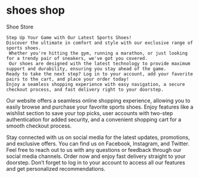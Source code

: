 # shoes shop
 <!DOCTYPE html>
<html lang="en">
<head>
    <meta charset="UTF-8">
    <meta name="viewport" content="width=device-width, initial-scale=1.0">
   Shoe Store 
</head>
<body>


    Step Up Your Game with Our Latest Sports Shoes!
    Discover the ultimate in comfort and style with our exclusive range of sports shoes.
     Whether you're hitting the gym, running a marathon, or just looking for a trendy pair of sneakers, we've got you covered.
     Our shoes are designed with the latest technology to provide maximum support and durability, ensuring you stay ahead of the game.
    Ready to take the next step? Log in to your account, add your favorite pairs to the cart, and place your order today! 
    Enjoy a seamless shopping experience with easy navigation, a secure checkout process, and fast delivery right to your doorstep.
 
   <p> Our website offers a seamless online shopping experience, allowing you to easily browse and purchase your favorite sports shoes. Enjoy features like a wishlist section to save your top picks, user accounts with two-step authentication for added security, and a convenient shopping cart for a smooth checkout process.

   Stay connected with us on social media for the latest updates, promotions, and exclusive offers. 
   You can find us on Facebook, Instagram, and Twitter. Feel free to reach out to us with any questions or feedback through our social media channels.  Order now and enjoy fast delivery straight to your doorstep. Don’t forget to log in to your account to access all our features and get personalized recommendations.
    


</body>
</html>

